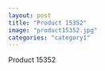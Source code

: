 ```yaml
---
layout: post
title: "Product 15352"
image: "product15352.jpg"
categories: "category1"
---
```

Product 15352
